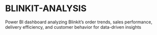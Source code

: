 # BLINKIT-ANALYSIS
Power BI dashboard analyzing Blinkit’s order trends, sales performance, delivery efficiency, and customer behavior for data-driven insights
